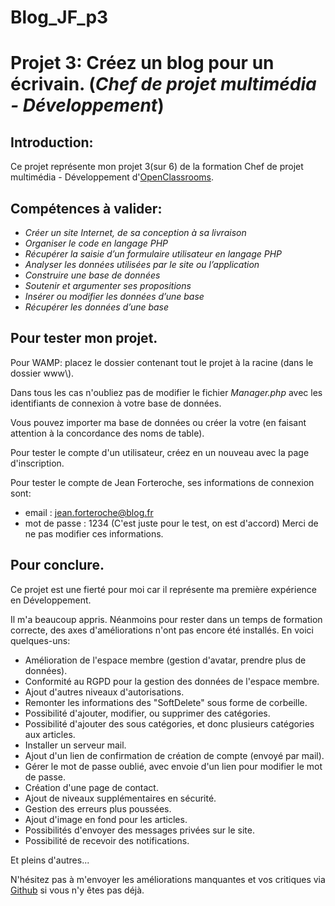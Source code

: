 **Blog_JF_p3**
==============
# Projet 3: Créez un blog pour un écrivain. (*Chef de projet multimédia - Développement*)
## Introduction:
Ce projet représente mon projet 3(sur 6) de la formation Chef de projet multimédia - Développement d'[OpenClassrooms](https://openclassrooms.com).
## Compétences à valider:
* _Créer un site Internet, de sa conception à sa livraison_
* _Organiser le code en langage PHP_
* _Récupérer la saisie d’un formulaire utilisateur en langage PHP_
* _Analyser les données utilisées par le site ou l’application_
* _Construire une base de données_
* _Soutenir et argumenter ses propositions_
* _Insérer ou modifier les données d’une base_
* _Récupérer les données d’une base_

## Pour tester mon projet.
Pour WAMP: placez le dossier contenant tout le projet à la racine (dans le dossier www\\).

Dans tous les cas n'oubliez pas de modifier le fichier _Manager.php_ avec les identifiants de connexion à votre base de données.

Vous pouvez importer ma base de données ou créer la votre (en faisant attention à la concordance des noms de table).

Pour tester le compte d'un utilisateur, créez en un nouveau avec la page d'inscription.

Pour tester le compte de Jean Forteroche,
ses informations de connexion sont:

* email : jean.forteroche@blog.fr
* mot de passe : 1234 (C'est juste pour le test, on est d'accord) Merci de ne pas modifier ces informations.

## Pour conclure.
Ce projet est une fierté pour moi car il représente ma première expérience en Développement.

Il m'a beaucoup appris. Néanmoins pour rester dans un temps de formation correcte, des axes d'améliorations n'ont pas encore été installés. En voici quelques-uns:
* Amélioration de l'espace membre (gestion d'avatar, prendre plus de données).
* Conformité au RGPD pour la gestion des données de l'espace membre.
* Ajout d'autres niveaux d'autorisations.
* Remonter les informations des "SoftDelete" sous forme de corbeille.
* Possibilité d'ajouter, modifier, ou supprimer des catégories.
* Possibilité d'ajouter des sous catégories, et donc plusieurs catégories aux articles.
* Installer un serveur mail.
* Ajout d'un lien de confirmation de création de compte (envoyé par mail).
* Gérer le mot de passe oublié, avec envoie d'un lien pour modifier le mot de passe.
* Création d'une page de contact.
* Ajout de niveaux supplémentaires en sécurité.
* Gestion des erreurs plus poussées.
* Ajout d'image en fond pour les articles.
* Possibilités d'envoyer des messages privées sur le site.
* Possibilité de recevoir des notifications.


Et pleins d'autres...

N'hésitez pas à m'envoyer les améliorations manquantes et vos critiques via [Github](https://github.com/JeremBoyer/Blog_JF_p3) si vous n'y êtes pas déjà.
